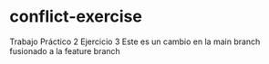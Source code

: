 # conflict-exercise
Trabajo Práctico 2 Ejercicio 3
Este es un cambio en la main branch fusionado a la feature branch


